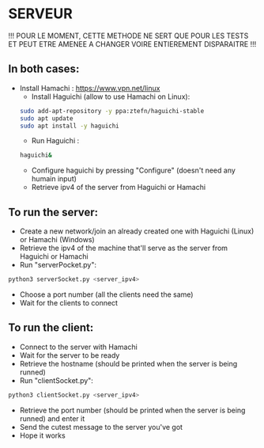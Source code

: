 # SERVEUR

!!! POUR LE MOMENT, CETTE METHODE NE SERT QUE POUR LES TESTS ET PEUT ETRE AMENEE A CHANGER VOIRE ENTIEREMENT DISPARAITRE !!!

In both cases:
-
- Install Hamachi : https://www.vpn.net/linux
  - Install Haguichi (allow to use Hamachi on Linux):  
  ```sh 
  sudo add-apt-repository -y ppa:ztefn/haguichi-stable
  sudo apt update
  sudo apt install -y haguichi
  ```
  - Run Haguichi :
  ```sh
  haguichi&
  ```
  - Configure haguichi by pressing "Configure" (doesn't need any humain input)
  - Retrieve ipv4 of the server from Haguichi or Hamachi
  
To run the server:
  -
  - Create a new network/join an already created one with Haguichi (Linux) or Hamachi (Windows)
  - Retrieve the ipv4 of the machine that'll serve as the server from Haguichi or Hamachi
  - Run "serverPocket.py":
  ```sh
  python3 serverSocket.py <server_ipv4>
  ```
  - Choose a port number (all the clients need the same)
  - Wait for the clients to connect

To run the client:
   -
   - Connect to the server with Hamachi
   - Wait for the server to be ready
   - Retrieve the hostname (should be printed when the server is being runned)
   - Run "clientSocket.py":
   ```sh
  python3 clientSocket.py <server_ipv4>
  ```
   - Retrieve the port number (should be printed when the server is being runned) and enter it
   - Send the cutest message to the server you've got
   - Hope it works
